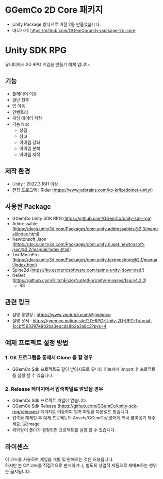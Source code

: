 # GGemCo 2D Core 패키지
- Unity Package 방식으로 버전 2를 만들었습니다.
- 바로가기: https://github.com/GGemCo/unity-package-2d-core

# Unity SDK RPG
유니티에서 2D RPG 게임을 만들기 예제 입니다.

## 기능
- 플레이어 이동
- 일반 전투
- 맵 이동
- 인벤토리
- 게임 데이터 저장
- 기능 Npc
  - 상점
  - 창고
  - 아이템 강화
  - 아이템 분해
  - 아이템 제작

## 제작 환경
- Unity : 2022.3.16f1 이상
- 편집 프로그램 : Rider (https://www.jetbrains.com/ko-kr/lp/dotnet-unity/)

## 사용된 Package
- GGemCo Unity SDK RPG (https://github.com/GGemCo/unity-sdk-rpg)
- Addressable (https://docs.unity3d.com/Packages/com.unity.addressables@2.3/manual/index.html)
- Newtonsoft Json (https://docs.unity3d.com/Packages/com.unity.nuget.newtonsoft-json@3.2/manual/index.html)
- TextMeshPro (https://docs.unity3d.com/Packages/com.unity.textmeshpro@2.1/manual/index.html)
- Spine2d (https://ko.esotericsoftware.com/spine-unity-download/)
- NeGet (https://github.com/GlitchEnzo/NuGetForUnity/releases/tag/v4.3.0)
  - R3

## 관련 링크
- 설명 동영상 : https://www.youtube.com/@ggemco
- 설명 문서 : https://ggemco.notion.site/2D-RPG-Unity-2D-RPG-Tutorial-1ccbf593397e802ba3edcda8b2e3a8c3?pvs=4

## 예제 프로젝트 설정 방법

### 1. Git 프로그램을 통해서 Clone 을 할 경우
- GGemCo Sdk 프로젝트도 같이 받아지므로 유니티 허브에서 import 후 프로젝트를 실행 할 수 있습니다.

### 2. Release 페이지에서 압축파일로 받았을 경우
- GGemCo Sdk 프로젝트 파일이 없습니다.
- GGemCo Sdk Release (https://github.com/GGemCo/unity-sdk-rpg/releases) 페이지로 이동하여 압축 파일을 다운로드 받습니다.
- 압축을 해제한 후 예제 프로젝트의 Assets/GGemCo/ 폴더에 복사 붙여넣기 해주세요.
![image](https://github.com/user-attachments/assets/d9ad6df3-0742-4484-a1fc-ecb24f4ecccf)
- 위와같이 폴더가 설정되면 프로젝트를 실행 할 수 있습니다.

## 라이센스
이 코드를 사용하여 게임을 개발 및 판매하는 것은 허용됩니다.<br>
하지만 본 C# 코드를 직접적으로 판매하거나, 별도의 상업적 제품으로 재배포하는 행위는 금지됩니다.
